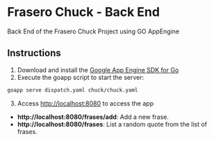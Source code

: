 Frasero Chuck - Back End
========================

Back End of the Frasero Chuck Project using GO AppEngine

Instructions
------------

1. Download and install the [Google App Engine SDK for Go](https://cloud.google.com/appengine/downloads)
2. Execute the goapp script to start the server:
```bash
goapp serve dispatch.yaml chuck/chuck.yaml
```
3. Access [http://localhost:8080](http://localhost:8080) to access the app

- **http://localhost:8080/frases/add**: Add a new frase.
- **http://localhost:8080/frases**: List a random quote from the list of frases.
